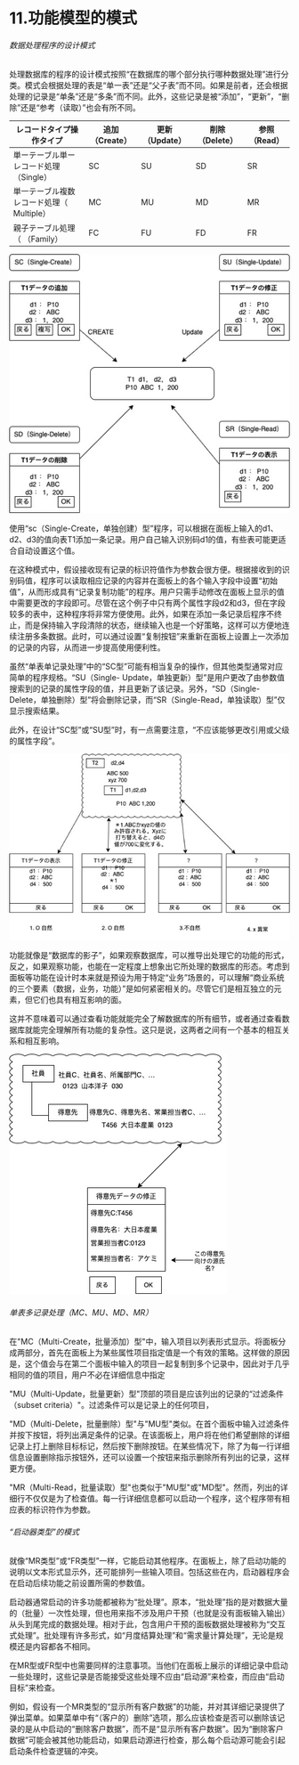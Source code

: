 # 11.功能模型的模式

###### 数据处理程序的设计模式 

处理数据库的程序的设计模式按照“在数据库的哪个部分执行哪种数据处理”进行分类。模式会根据处理的表是“单一表”还是“父子表”而不同。如果是前者，还会根据处理的记录是“单条”还是“多条”而不同。此外，这些记录是被“添加”，“更新”，“删除”还是“参考（读取）”也会有所不同。

| レコードタイプ操作タイプ                  | 追加（Create） | 更新（Update） | 削除（Delete） | 参照（Read） |
| ----------------------------------------- | -------------- | -------------- | -------------- | ------------ |
| 単ーテーブル単ーレコード処理（Single）    | SC             | SU             | SD             | SR           |
| 単一テーブル複数レコード処理（ Multiple） | MC             | MU             | MD             | MR           |
| 親子テーブル処理（ （Family）             | FC             | FU             | FD             | FR           |



![功能模型的模式](https://github.com/RNCloudService/higher-process/blob/main/pic/27.jpg)

使用“sc（Single-Create，单独创建）型”程序，可以根据在面板上输入的d1、d2、d3的值向表T1添加一条记录。用户自己输入识别码d1的值，有些表可能更适合自动设置这个值。

在这种模式中，假设接收现有记录的标识符值作为参数会很方便。根据接收到的识别码值，程序可以读取相应记录的内容并在面板上的各个输入字段中设置“初始值”，从而形成具有“记录复制功能”的程序。用户只需手动修改在面板上显示的值中需要更改的字段即可。尽管在这个例子中只有两个属性字段d2和d3，但在字段较多的表中，这种程序将非常方便使用。此外，如果在添加一条记录后程序不终止，而是保持输入字段清除的状态，继续输入也是一个好策略，这样可以方便地连续注册多条数据。此时，可以通过设置“复制按钮”来重新在面板上设置上一次添加的记录的内容，从而进一步提高使用便利性。

虽然“单表单记录处理”中的“SC型”可能有相当复杂的操作，但其他类型通常对应简单的程序规格。“SU（Single- Update，单独更新）型”是用户更改了由参数值搜索到的记录的属性字段的值，并且更新了该记录。另外，“SD（Single- Delete，单独删除）型”将会删除记录，而“SR（Single-Read，单独读取）型”仅显示搜索结果。

此外，在设计“SC型”或“SU型”时，有一点需要注意，“不应该能够更改引用或父级的属性字段”。



![功能模型的模式](https://github.com/RNCloudService/higher-process/blob/main/pic/28.jpg)

功能就像是“数据库的影子”，如果观察数据库，可以推导出处理它的功能的形式，反之，如果观察功能，也能在一定程度上想象出它所处理的数据库的形态。考虑到面板等功能在设计时本来就是预设为用于特定“业务”场景的，可以理解“商业系统的三个要素（数据，业务，功能）”是如何紧密相关的。尽管它们是相互独立的元素，但它们也具有相互影响的面。

这并不意味着可以通过查看功能就能完全了解数据库的所有细节，或者通过查看数据库就能完全理解所有功能的复杂性。这只是说，这两者之间有一个基本的相互关系和相互影响。

![功能模型的模式](https://github.com/RNCloudService/higher-process/blob/main/pic/29.jpg)



###### 单表多记录处理（MC、MU、MD、MR）

在"MC（Multi-Create，批量添加）型"中，输入项目以列表形式显示。将面板分成两部分，首先在面板上为某些属性项目指定值是一个有效的策略。这样做的原因是，这个值会与在第二个面板中输入的项目一起复制到多个记录中，因此对于几乎相同的值的项目，用户不必在详细信息中指定

"MU（Multi-Update，批量更新）型"顶部的项目是应该列出的记录的“过滤条件（subset criteria）"。过滤条件可以是记录上的任何项目，

"MD（Multi-Delete，批量删除）型"与"MU型"类似。在首个面板中输入过滤条件并按下按钮，将列出满足条件的记录。在该面板上，用户将在他们希望删除的详细记录上打上删除目标标记，然后按下删除按钮。在某些情况下，除了为每一行详细信息设置删除指示按钮外，还可以设置一个按钮来指示删除所有列出的记录，这样更方便。

"MR（Multi-Read，批量读取）型"也类似于"MU型"或"MD型"。然而，列出的详细行不仅仅是为了检查值。每一行详细信息都可以启动一个程序，这个程序带有相应表的标识符作为参数。



###### “启动器类型”的模式

就像“MR类型”或“FR类型”一样，它能启动其他程序。在面板上，除了启动功能的说明以文本形式显示外，还可能排列一些输入项目。包括这些在内，启动器程序会在启动后续功能之前设置所需的参数值。

启动器通常启动的许多功能都被称为“批处理”。原本，“批处理”指的是对数据大量的（批量）一次性处理，但也用来指不涉及用户干预（也就是没有面板输入输出）从头到尾完成的数据处理。相对于此，包含用户干预的面板数据处理被称为“交互式处理”。批处理有许多形式，如“月度结算处理”和“需求量计算处理”，无论是规模还是内容都各不相同。

在MR型或FR型中也需要同样的注意事项。当他们在面板上展示的详细记录中启动一些处理时，这些记录是否能接受这些处理不应由“启动源”来检查，而应由“启动目标”来检查。

例如，假设有一个MR类型的“显示所有客户数据”的功能，并对其详细记录提供了弹出菜单。如果菜单中有“（客户的）删除”选项，那么应该检查是否可以删除该记录的是从中启动的“删除客户数据”，而不是“显示所有客户数据”。因为“删除客户数据”可能会被其他功能启动，如果启动源进行检查，那么每个启动源可能会引起启动条件检查逻辑的冲突。